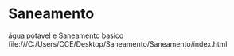 # Saneamento
água potavel e Saneamento basico
<br>
file:///C:/Users/CCE/Desktop/Saneamento/Saneamento/index.html
